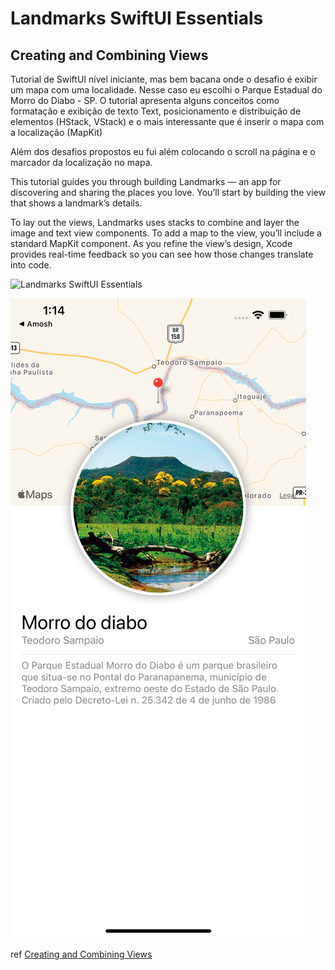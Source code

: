 # Landmarks SwiftUI Essentials

## Creating and Combining Views

Tutorial de SwiftUI nível iniciante, mas bem bacana onde o desafio é exibir um mapa com uma localidade. Nesse caso eu escolhi o Parque Estadual do Morro do Diabo - SP.
O tutorial apresenta alguns conceitos como formatação e exibição de texto Text, posicionamento e distribuição de elementos (HStack, VStack) e o mais interessante que é inserir o mapa com a localização (MapKit)

Além dos desafios propostos eu fui além colocando o scroll na página e o marcador da localização no mapa.

This tutorial guides you through building Landmarks — an app for discovering and sharing the places you love. You’ll start by building the view that shows a landmark’s details.

To lay out the views, Landmarks uses stacks to combine and layer the image and text view components. To add a map to the view, you’ll include a standard MapKit component. As you refine the view’s design, Xcode provides real-time feedback so you can see how those changes translate into code.


![Landmarks SwiftUI Essentials](https://github.com/knoonrx/LandmarksSwiftUIEssentials/blob/main/screen.gif)

![Screenshot simulator](https://raw.githubusercontent.com/knoonrx/LandmarksSwiftUIEssentials/main/Landmarks/Assets.xcassets/simulator_screenshot_6E1F1EAD-11B7-43A9-82D9-E13D820FA5B8.png)

ref [Creating and Combining Views](https://developer.apple.com/tutorials/swiftui/creating-and-combining-views)
